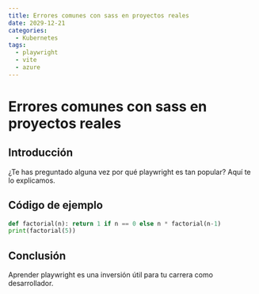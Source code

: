 ```yaml
---
title: Errores comunes con sass en proyectos reales
date: 2029-12-21
categories:
  - Kubernetes
tags:
  - playwright
  - vite
  - azure
---
```


# Errores comunes con sass en proyectos reales

## Introducción

¿Te has preguntado alguna vez por qué playwright es tan popular? Aquí te lo explicamos.

## Código de ejemplo

```python
def factorial(n): return 1 if n == 0 else n * factorial(n-1)
print(factorial(5))
```

## Conclusión

Aprender playwright es una inversión útil para tu carrera como desarrollador.